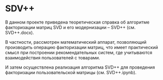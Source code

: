 # SDV++

В данном проекте приведена теоретическая справка об алгоритме факторизации матриц SVD и его модернизации – SVD++ (см. SVD++.docx). 	

В частности, рассмотрен математический аппарат, позволяющий производить операцию факторизации матриц, что имеет практический смысл при построении рекомендательных систем, где учитываются взаимодействия пользователей с товарами. 

И затем осуществлена реализация алгоритма SVD++ для проведения факторизации пользовательской матрицы (см. SVD++.ipynb).

 
